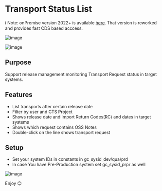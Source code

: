 # Transport Status List

ℹ️ Note: onPremise version 2022+ is available [here](https://github.com/attilaberencsi/trlist/tree/onPrem-2022). That version is reworked and provides fast CDS based acccess.

![image](https://user-images.githubusercontent.com/20442467/191972203-e9ca3c84-079a-4492-a188-12ac7438bc6c.png)

![image](https://user-images.githubusercontent.com/20442467/191972741-a2aefc0f-6e57-462b-a2bf-0cae46a29947.png)

## Purpose

Support release management monitoring Transport Request status in target systems.


## Features

- List transports after certain release date
- Filter by user and CTS Project
- Shows release date and import Return Codes(RC) and dates in target systems
- Shows which request contains OSS Notes
- Double-click on the line shows transport request


## Setup

- Set your system IDs in constants in gc_sysid_dev/qua/prd
- In case You have Pre-Production system set gc_sysid_prpr as well

![image](https://user-images.githubusercontent.com/20442467/191972960-953716b3-06fe-4d46-acee-2bc5311b5b5a.png)

Enjoy :wink:
